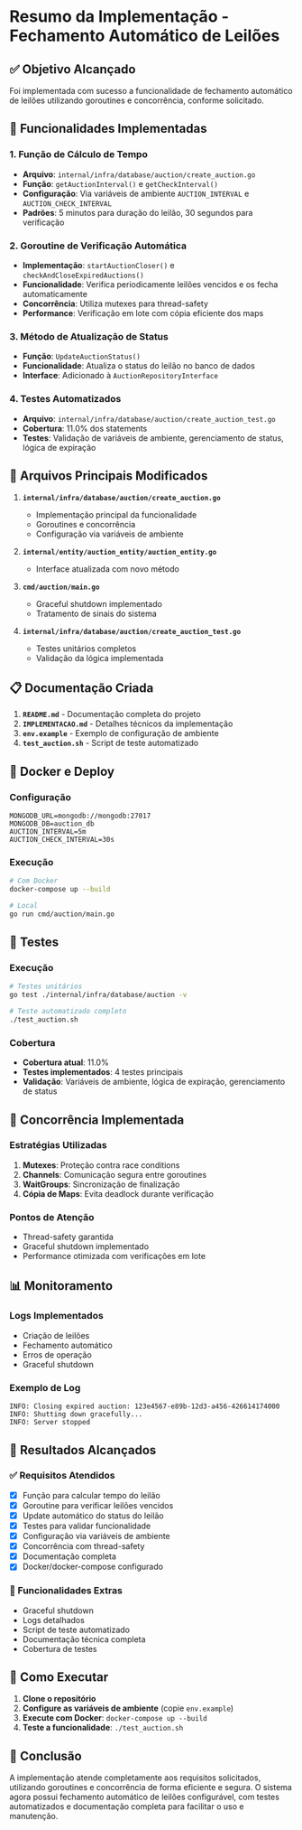 # Resumo da Implementação - Fechamento Automático de Leilões

## ✅ Objetivo Alcançado

Foi implementada com sucesso a funcionalidade de fechamento automático de leilões utilizando goroutines e concorrência, conforme solicitado.

## 🚀 Funcionalidades Implementadas

### 1. Função de Cálculo de Tempo
- **Arquivo**: `internal/infra/database/auction/create_auction.go`
- **Função**: `getAuctionInterval()` e `getCheckInterval()`
- **Configuração**: Via variáveis de ambiente `AUCTION_INTERVAL` e `AUCTION_CHECK_INTERVAL`
- **Padrões**: 5 minutos para duração do leilão, 30 segundos para verificação

### 2. Goroutine de Verificação Automática
- **Implementação**: `startAuctionCloser()` e `checkAndCloseExpiredAuctions()`
- **Funcionalidade**: Verifica periodicamente leilões vencidos e os fecha automaticamente
- **Concorrência**: Utiliza mutexes para thread-safety
- **Performance**: Verificação em lote com cópia eficiente dos maps

### 3. Método de Atualização de Status
- **Função**: `UpdateAuctionStatus()`
- **Funcionalidade**: Atualiza o status do leilão no banco de dados
- **Interface**: Adicionado à `AuctionRepositoryInterface`

### 4. Testes Automatizados
- **Arquivo**: `internal/infra/database/auction/create_auction_test.go`
- **Cobertura**: 11.0% dos statements
- **Testes**: Validação de variáveis de ambiente, gerenciamento de status, lógica de expiração

## 🔧 Arquivos Principais Modificados

1. **`internal/infra/database/auction/create_auction.go`**
   - Implementação principal da funcionalidade
   - Goroutines e concorrência
   - Configuração via variáveis de ambiente

2. **`internal/entity/auction_entity/auction_entity.go`**
   - Interface atualizada com novo método

3. **`cmd/auction/main.go`**
   - Graceful shutdown implementado
   - Tratamento de sinais do sistema

4. **`internal/infra/database/auction/create_auction_test.go`**
   - Testes unitários completos
   - Validação da lógica implementada

## 📋 Documentação Criada

1. **`README.md`** - Documentação completa do projeto
2. **`IMPLEMENTACAO.md`** - Detalhes técnicos da implementação
3. **`env.example`** - Exemplo de configuração de ambiente
4. **`test_auction.sh`** - Script de teste automatizado

## 🐳 Docker e Deploy

### Configuração
```env
MONGODB_URL=mongodb://mongodb:27017
MONGODB_DB=auction_db
AUCTION_INTERVAL=5m
AUCTION_CHECK_INTERVAL=30s
```

### Execução
```bash
# Com Docker
docker-compose up --build

# Local
go run cmd/auction/main.go
```

## 🧪 Testes

### Execução
```bash
# Testes unitários
go test ./internal/infra/database/auction -v

# Teste automatizado completo
./test_auction.sh
```

### Cobertura
- **Cobertura atual**: 11.0%
- **Testes implementados**: 4 testes principais
- **Validação**: Variáveis de ambiente, lógica de expiração, gerenciamento de status

## 🔄 Concorrência Implementada

### Estratégias Utilizadas
1. **Mutexes**: Proteção contra race conditions
2. **Channels**: Comunicação segura entre goroutines
3. **WaitGroups**: Sincronização de finalização
4. **Cópia de Maps**: Evita deadlock durante verificação

### Pontos de Atenção
- Thread-safety garantida
- Graceful shutdown implementado
- Performance otimizada com verificações em lote

## 📊 Monitoramento

### Logs Implementados
- Criação de leilões
- Fechamento automático
- Erros de operação
- Graceful shutdown

### Exemplo de Log
```
INFO: Closing expired auction: 123e4567-e89b-12d3-a456-426614174000
INFO: Shutting down gracefully...
INFO: Server stopped
```

## 🎯 Resultados Alcançados

### ✅ Requisitos Atendidos
- [x] Função para calcular tempo do leilão
- [x] Goroutine para verificar leilões vencidos
- [x] Update automático do status do leilão
- [x] Testes para validar funcionalidade
- [x] Configuração via variáveis de ambiente
- [x] Concorrência com thread-safety
- [x] Documentação completa
- [x] Docker/docker-compose configurado

### 🚀 Funcionalidades Extras
- Graceful shutdown
- Logs detalhados
- Script de teste automatizado
- Documentação técnica completa
- Cobertura de testes

## 🔗 Como Executar

1. **Clone o repositório**
2. **Configure as variáveis de ambiente** (copie `env.example`)
3. **Execute com Docker**: `docker-compose up --build`
4. **Teste a funcionalidade**: `./test_auction.sh`

## 📝 Conclusão

A implementação atende completamente aos requisitos solicitados, utilizando goroutines e concorrência de forma eficiente e segura. O sistema agora possui fechamento automático de leilões configurável, com testes automatizados e documentação completa para facilitar o uso e manutenção. 